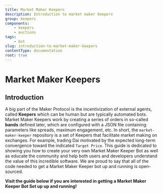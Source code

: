 ```yaml
---
title: Market Maker Keepers
description: Introduction to market maker keepers
group: keepers
components:
    - keepers
    - auctions
tags:
    - bot
slug: introduction-to-market-maker-keepers
contentType: documentation
root: true
---
```


# Market Maker Keepers

## Introduction

A big part of the Maker Protocol is the incentivization of external agents, called **Keepers** which can be human but are typically automated bots. Market Maker Keepers work by creating a series of orders in so-called **bands** defined later, which are configured with a JSON file containing parameters like spreads, maximum engagement, etc. In short, the `market-maker-keeper` repository is a set of Keepers that facilitate market making on exchanges. For example, trading Dai motivated by the expected long-term convergence toward the indicated `Target Price`. This guide is dedicated to showing you how to create your very own Market Maker Keeper Bot as well as educate the community and help both users and developers understand the value of this incredible software. We are proud to say that all of the code needed to get a Market Maker Keeper bot up and running is open-sourced.

**Visit the guide below if you are interested in getting a Market Maker Keeper Bot Set up up and running!**
